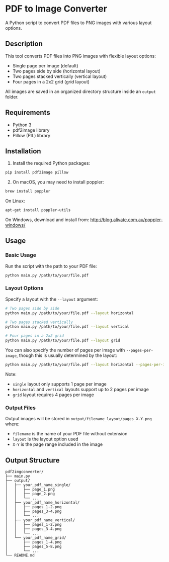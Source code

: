 # PDF to Image Converter

A Python script to convert PDF files to PNG images with various layout options.

## Description

This tool converts PDF files into PNG images with flexible layout options:
- Single page per image (default)
- Two pages side by side (horizontal layout)
- Two pages stacked vertically (vertical layout)
- Four pages in a 2x2 grid (grid layout)

All images are saved in an organized directory structure inside an `output` folder.

## Requirements

- Python 3
- pdf2image library
- Pillow (PIL) library

## Installation

1. Install the required Python packages:

```bash
pip install pdf2image pillow
```

2. On macOS, you may need to install poppler:

```bash
brew install poppler
```

On Linux:

```bash
apt-get install poppler-utils
```

On Windows, download and install from: http://blog.alivate.com.au/poppler-windows/

## Usage

### Basic Usage

Run the script with the path to your PDF file:

```bash
python main.py /path/to/your/file.pdf
```

### Layout Options

Specify a layout with the `--layout` argument:

```bash
# Two pages side by side
python main.py /path/to/your/file.pdf --layout horizontal

# Two pages stacked vertically
python main.py /path/to/your/file.pdf --layout vertical

# Four pages in a 2x2 grid
python main.py /path/to/your/file.pdf --layout grid
```

You can also specify the number of pages per image with `--pages-per-image`, though this is usually determined by the layout:

```bash
python main.py /path/to/your/file.pdf --layout horizontal --pages-per-image 2
```

Note:
- `single` layout only supports 1 page per image
- `horizontal` and `vertical` layouts support up to 2 pages per image
- `grid` layout requires 4 pages per image

### Output Files

Output images will be stored in `output/filename_layout/pages_X-Y.png` where:
- `filename` is the name of your PDF file without extension
- `layout` is the layout option used
- `X-Y` is the page range included in the image

## Output Structure

```
pdf2imgconverter/
├── main.py
├── output/
│   ├── your_pdf_name_single/
│   │   ├── page_1.png
│   │   ├── page_2.png
│   │   └── ...
│   ├── your_pdf_name_horizontal/
│   │   ├── pages_1-2.png
│   │   ├── pages_3-4.png
│   │   └── ...
│   ├── your_pdf_name_vertical/
│   │   ├── pages_1-2.png
│   │   ├── pages_3-4.png
│   │   └── ...
│   └── your_pdf_name_grid/
│       ├── pages_1-4.png
│       ├── pages_5-8.png
│       └── ...
└── README.md
```